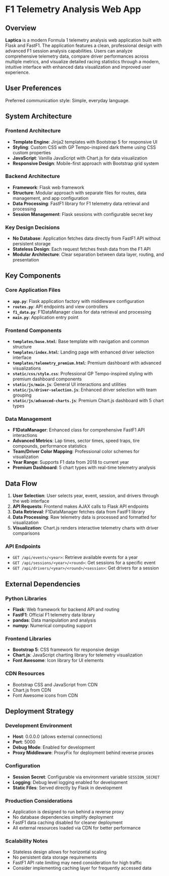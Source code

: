 # F1 Telemetry Analysis Web App

## Overview

**Laptica** is a modern Formula 1 telemetry analysis web application built with Flask and FastF1. The application features a clean, professional design with advanced F1 session analysis capabilities. Users can analyze comprehensive telemetry data, compare driver performances across multiple metrics, and visualize detailed racing statistics through a modern, intuitive interface with enhanced data visualization and improved user experience.

## User Preferences

Preferred communication style: Simple, everyday language.

## System Architecture

### Frontend Architecture
- **Template Engine**: Jinja2 templates with Bootstrap 5 for responsive UI
- **Styling**: Custom CSS with GP Tempo-inspired dark theme using CSS custom properties
- **JavaScript**: Vanilla JavaScript with Chart.js for data visualization
- **Responsive Design**: Mobile-first approach with Bootstrap grid system

### Backend Architecture
- **Framework**: Flask web framework
- **Structure**: Modular approach with separate files for routes, data management, and app configuration
- **Data Processing**: FastF1 library for F1 telemetry data retrieval and processing
- **Session Management**: Flask sessions with configurable secret key

### Key Design Decisions
- **No Database**: Application fetches data directly from FastF1 API without persistent storage
- **Stateless Design**: Each request fetches fresh data from the F1 API
- **Modular Architecture**: Clear separation between data layer, routing, and presentation

## Key Components

### Core Application Files
- **`app.py`**: Flask application factory with middleware configuration
- **`routes.py`**: API endpoints and view controllers
- **`f1_data.py`**: F1DataManager class for data retrieval and processing
- **`main.py`**: Application entry point

### Frontend Components
- **`templates/base.html`**: Base template with navigation and common structure
- **`templates/index.html`**: Landing page with enhanced driver selection interface
- **`templates/telemetry_premium.html`**: Premium dashboard with advanced visualizations
- **`static/css/style.css`**: Professional GP Tempo-inspired styling with premium dashboard components
- **`static/js/main.js`**: General UI interactions and utilities
- **`static/js/driver-selection.js`**: Enhanced driver selection with team grouping
- **`static/js/advanced-charts.js`**: Premium Chart.js dashboard with 5 chart types

### Data Management
- **F1DataManager**: Enhanced class for comprehensive FastF1 API interactions
- **Advanced Metrics**: Lap times, sector times, speed traps, tire compounds, performance statistics
- **Team/Driver Color Mapping**: Professional color schemes for visualization
- **Year Range**: Supports F1 data from 2018 to current year
- **Premium Dashboard**: 5 chart types with real-time telemetry analysis

## Data Flow

1. **User Selection**: User selects year, event, session, and drivers through the web interface
2. **API Requests**: Frontend makes AJAX calls to Flask API endpoints
3. **Data Retrieval**: F1DataManager fetches data from FastF1 library
4. **Data Processing**: Raw telemetry data is processed and formatted for visualization
5. **Visualization**: Chart.js renders interactive telemetry charts with driver comparisons

### API Endpoints
- `GET /api/events/<year>`: Retrieve available events for a year
- `GET /api/sessions/<year>/<round>`: Get sessions for a specific event
- `GET /api/drivers/<year>/<round>/<session>`: Get drivers for a session

## External Dependencies

### Python Libraries
- **Flask**: Web framework for backend API and routing
- **FastF1**: Official F1 telemetry data library
- **pandas**: Data manipulation and analysis
- **numpy**: Numerical computing support

### Frontend Libraries
- **Bootstrap 5**: CSS framework for responsive design
- **Chart.js**: JavaScript charting library for telemetry visualization
- **Font Awesome**: Icon library for UI elements

### CDN Resources
- Bootstrap CSS and JavaScript from CDN
- Chart.js from CDN
- Font Awesome icons from CDN

## Deployment Strategy

### Development Environment
- **Host**: 0.0.0.0 (allows external connections)
- **Port**: 5000
- **Debug Mode**: Enabled for development
- **Proxy Middleware**: ProxyFix for deployment behind reverse proxies

### Configuration
- **Session Secret**: Configurable via environment variable `SESSION_SECRET`
- **Logging**: Debug level logging enabled for development
- **Static Files**: Served directly by Flask in development

### Production Considerations
- Application is designed to run behind a reverse proxy
- No database dependencies simplify deployment
- FastF1 data caching disabled for cleaner deployment
- All external resources loaded via CDN for better performance

### Scalability Notes
- Stateless design allows for horizontal scaling
- No persistent data storage requirements
- FastF1 API rate limiting may need consideration for high traffic
- Consider implementing caching layer for frequently accessed data